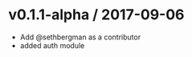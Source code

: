 
v0.1.1-alpha / 2017-09-06
=========================

  * Add @sethbergman as a contributor
  * added auth module
